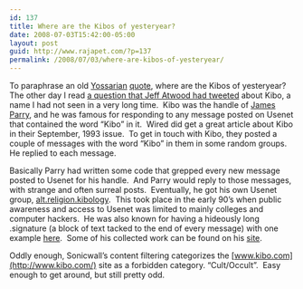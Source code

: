 ```yaml
---
id: 137
title: Where are the Kibos of yesteryear?
date: 2008-07-03T15:42:00-05:00
layout: post
guid: http://www.rajapet.com/?p=137
permalink: /2008/07/03/where-are-kibos-of-yesteryear/
---
```

To paraphrase an old [Yossarian](http://en.wikipedia.org/wiki/Yossarian) [quote](http://everything2.com/e2node/Where%2520are%2520the%2520Snowdens%2520of%2520yesteryear%253F), where are the Kibos of yesteryear?  The other day I read [a question that Jeff Atwood had tweeted](http://twitter.com/codinghorror/statuses/848012543) about Kibo, a name I had not seen in a very long time.  Kibo was the handle of [James Parry](http://en.wikipedia.org/wiki/James_Parry), and he was famous for responding to any message posted on Usenet that contained the word “Kibo” in it.  Wired did get a great article about Kibo in their September, 1993 issue.  To get in touch with Kibo, they posted a couple of messages with the word “Kibo” in them in some random groups.  He replied to each message.</p> </p> </p> 

Basically Parry had written some code that grepped every new message posted to Usenet for his handle.  And Parry would reply to those messages, with strange and often surreal posts.  Eventually, he got his own Usenet group, [alt.religion.kibology](http://groups.google.com/group/alt.religion.kibology/topics?hl=en).  This took place in the early 90’s when public awareness and access to Usenet was limited to mainly colleges and computer hackers.  He was also known for having a hideously long .signature (a block of text tacked to the end of every message) with one example [here](http://www.geocities.com/Athens/6270/kibosig.html "Kibo's .signature").  Some of his collected work can be found on his [site](http://www.kibo.com/).

Oddly enough, Sonicwall’s content filtering categorizes the [www.kibo.com](http://www.kibo.com/) site as a forbidden category. “Cult/Occult”.  Easy enough to get around, but still pretty odd.
